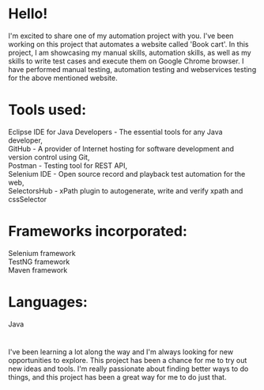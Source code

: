 # Hello!

I'm excited to share one of my automation project with you. I've been working on this project that automates a website called 'Book cart'. In this project, I am showcasing my manual skills, automation skills, as well as my skills to write test cases and execute them on Google Chrome browser. I have performed manual testing, automation testing and webservices testing for the above mentioned website.  



# Tools used:
Eclipse IDE for Java Developers - The essential tools for any Java developer,    
GitHub - A provider of Internet hosting for software development and version control using Git,  
Postman - Testing tool for REST API,  
Selenium IDE - Open source record and playback test automation for the web,  
SelectorsHub - xPath plugin to autogenerate, write and verify xpath and cssSelector  



# Frameworks incorporated:
Selenium framework  
TestNG framework  
Maven framework  


# Languages:
Java  


#
I've been learning a lot along the way and I'm always looking for new opportunities to explore. This project has been a chance for me to try out new ideas and tools. I'm really passionate about finding better ways to do things, and this project has been a great way for me to do just that.
